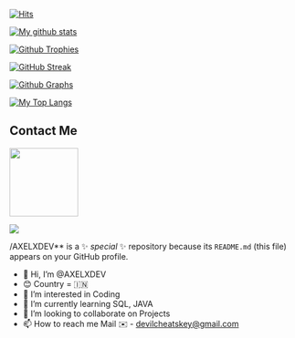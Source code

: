 [![Hits](https://hits.seeyoufarm.com/api/count/incr/badge.svg?url=https%3A%2F%2Fgithub.com%2FAXELXDEVcount_bg=%2379C83D&title_bg=%230084FF&icon=arduino.svg&icon_color=%2300FF20&title=Stalks&edge_flat=false)](https://hits.seeyoufarm.com)

[![My github stats](https://github-readme-stats.vercel.app/api?username=AXELXDEV&count_private=true&show_icons=true&theme=radical&include_all_commits=true&custom_title=𝘼𝙓𝙀𝙇+Github+Stats)](https://github.com/AXELXDEV)

[![Github Trophies](https://github-profile-trophy.vercel.app/?username=AXELXDEV&theme=darkhub&no-bg=true&margin-w=15&margin-h=10&row=1&column=6&count_private=true)](https://github.com/ryo-ma/github-profile-trophy)

[![GitHub Streak](http://github-readme-streak-stats.herokuapp.com?user=AXELXDEV&theme=black-ice)](https://git.io/streak-stats)

[![Github Graphs](https://activity-graph.herokuapp.com/graph?username=AXELXDEV&bg_color=1F222E&color=F8D866&line=F85D7F&point=FFFFFF&hide_border=true)](https://github.com/AXELXDEV)

[![My Top Langs](https://github-readme-stats.vercel.app/api/top-langs/?username=AXELXDEV&layout=compact&theme=cobalt)](https://github.com/AXELXDEV)

## Contact Me
<p><a href="https://t.me/A_xe_l"><img src="https://img.shields.io/badge/Telegram-blue?style=for-the-badge&logo=telegram" width="120""/></a></p>



<a href="https://open.spotify.com/user/31txneuqwbtl22rvopregisxsgqa"><img src="https://spotify-suraj.vercel.app/api/spotify"/></a>



/AXELXDEV** is a ✨ _special_ ✨ repository because its `README.md` (this file) appears on your GitHub profile. 

- 👋 Hi, I’m @AXELXDEV
- 😊 Country = 🇮🇳
- 👀 I’m interested in Coding
- 🌱 I’m currently learning SQL, JAVA
- 💞️ I’m looking to collaborate on Projects
- 📫 How to reach me
Mail ✉️ - devilcheatskey@gmail.com

<!---
AXELXDEV/AXELXDEV is a ✨ special ✨ repository because its `README.md` (this file) appears on your GitHub profile.
You can click the Preview link to take a look at your changes.
--->
